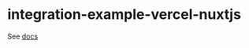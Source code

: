 # integration-example-vercel-nuxtjs

See [docs](https://www.dotenv.org/docs/integrations/vercel/nuxtjs)
